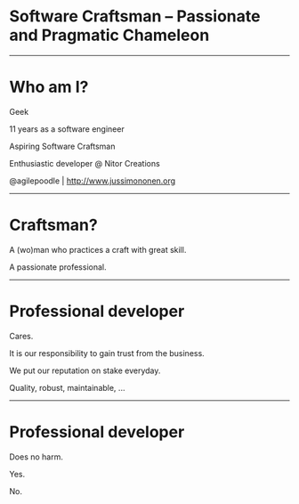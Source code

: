 # Software Craftsman – Passionate and Pragmatic Chameleon

---

# Who am I?

Geek

11 years as a software engineer

Aspiring Software Craftsman

Enthusiastic developer @ Nitor Creations

@agilepoodle | http://www.jussimononen.org  

---

# Craftsman?

A (wo)man who practices a craft with great skill.

A passionate professional.

---

# Professional developer

Cares.

It is our responsibility to gain trust from the business.

We put our reputation on stake everyday.

<div class="small">Quality, robust, maintainable, ...</div>

---

# Professional developer

Does no harm.

Yes.

No.
